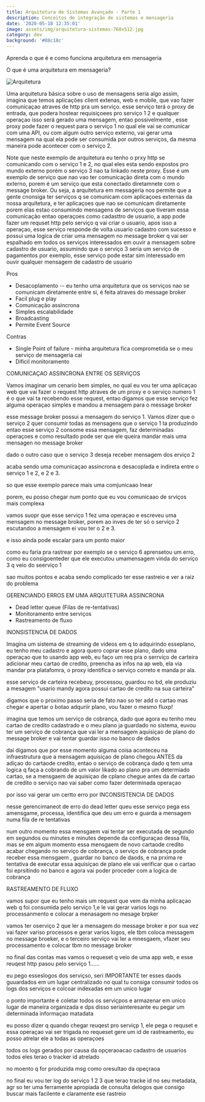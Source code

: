 ```yaml
---
title: Arquitetura de Sistemas Avançado - Parte 1
description: Conceitos de integração de sistemas e mensageria
date: '2020-05-18 12:35:01'
image: assets/img/arquitetura-sistemas-768x512.jpg
category: dev
background: '#88c18c'
---
```

Aprenda o que é e como funciona arquitetura em mensageria

O que é uma arquitetura em mensageria?

![Arquitetura](assets/img/opa.png "Arquitetura")

Uma arquitetura básica sobre o uso de mensagens seria algo assim, imagina que temos aplicações client extenas, web e mobile, que vao fazer comunicaçao atraves de http pra um serviço. esse serviço terá o proxy de entrada, que podera hostear requisiçoees  pro serviço 1 2 e qualquer operaçao isso será gerado uma mensagem, entao possivelmente , esse proxy pode fazer o request para o serviço 1 no qual ele vai se comunicar com uma API, ou com algum outro serviço externo, vai gerar uma mensagem na qual ela pode ser consumida por outros serviços, da mesma maneira pode acontecer com o serviço 2.

Note que neste exemplo de arquitetura eu tenho o prxy http se comunicando com o serviço 1 e 2, no qual eles esta sendo expostos pro mundo externo porém o serviço 3 nao ta linkado neste proxy. Esse é um exemplo de serviço que nao vao ter comunicação direta com o mundo externo, porem é um serviço que esta conectado diretamnete com o message broker. Ou seja, a arquitetura em messageria nos permite que a gente cnonsiga ter serviços q se comunicam com aplicaçoes externas da nossa arquitetura, e ter aplicaçoes que nao se comunicam diretamente  porem elas estao consumindo mensagens de serviços que tiveram essa comunicação entao operaçoes como cadasttro de usuario, a app pode fazer um requset http pelo serviço q vai criar o usuario, apos isso a operaçao, esse serviço responde de volta usuario cadastro com sucesso e possui uma logica de criar uma mensagem no message broker q vai ser espalhado em todos os serviços interessados em ouvir a mensagem sobre cadastro de usuario, assumindo que o serviço 3 seria um serviço de pagamentos por exemplo, esse serviço pode estar sim interessado em ouvir qualquer mensagem de cadastro de usuario 

Pros 

* Desacoplamento -- eu tenho uma arquitetura que os serviços nao se comunicam diretamente entre si, é feita atraves do message broker
* Facil plug e play
* Comunicação assincrona
* Simples escalabilidade
* Broadcasting
* Permite Event Source

Contras

* Single Point of failure - minha arquitetura fica comprometida se o meu serviço de mensageria cai 
* Dificil monitoramento

COMUNICAÇAO ASSINCRONA ENTRE OS SERVIÇOS

Vamos imaginar um cenario bem simples, no qual eu vou ter uma aplicaçao web que vai fazer o request http atraves de um proxy e o serviço numero 1 é o que vai ta recebendo esse request, entao digamos que esse serviço fez alguma operaçao simples e mandou a mensagem para o message broker

esse message broker possui a mensagem do serviço 1. Vamos dizer que o serviço 2 quer consumir todas as mensagens que o serviço 1 ta produzindo entao esse serviço 2 consome essa mensagem, faz determinadas operaçoes e como resultado pode ser que ele queira mandar mais uma mensagen no message broker

dado o outro caso que o serviço 3 deseja receber mensagem dos erviço 2

acaba sendo uma comunicaçao assincrona e desacoplada e indireta entre o serviço 1 e 2, e 2 e 3.





so que esse exemplo parece mais uma comjunicaao lnear 

porem, eu posso chegar num ponto que eu vou comunicaao de srviços mais complexa





vamos suopr que esse serviço 1 fez uma operaçao e escreveu uma mensagem no message broker, porem ao inves de ter só o serviço 2 escutandoo a mensagem ei vou ter o 2 e 3.

e isso ainda pode escalar para um ponto maior



como eu faria pra rastrear por exemplo se o serviço 6 aprensetou um erro, como eu consigoenteder que ele executou umamensagem vinda do serviço 3 q veio do seerviço 1 

sao muitos pontos e acaba sendo complicado ter esse rastreio e ver a raiz do problema

GERENCIANDO ERROS EM UMA ARQUITETURA ASSINCRONA

* Dead letter queue (Filas de re-tentativas)
* Monitoramento entre serviços
* Rastreamento de fluxo

INONSISTENCIA DE DADOS

Imagina um sistema de streaming de videos em q to adquirindo esseplano, eu tenho meu cadastro e agora quero coprar esse plano, dado uma operaçao que to usando app web, eu faço um req pra o serrviço de carteira adicionar meu cartao de credito, preencha as infos na ap web, ela via mandar pra platafomra, o proxy identifica o serviço correto e manda pr ala.

esse serviço de carteira recebeuy, processou, guardou no bd, ele produziu a mesagem "usario mandy agora possui cartao de credito na sua carteira"

digamos que o proximo passo seria de fato nao so ter add o cartao mas chegar e apertar o botao adquriir plano, vou fazer o mesmo fluxp!

imagina que temos um serviço de cobrança, dado que agora eu tenho meu cartao de credito cadastrado e o meu plano ja guardado no sistema, euvou ter um serviço de cobrança que vai ler a mensagem aquisiçao de plano do message broker e vai tentar guardar isso no banco de dados

dai digamos que por esse momento alguma coisa aconteceu na infraestrutura que a mensagem aquisiçao de plano chegou ANTES da adiçao do cartaode credito, entao o serviço de cobrança dado q tem uma logica q faça a cobrando de um valor likado ao plano pra um determiado cartao, se a mensgaem de aquisiçao de cplano chegue antes da de cartao de credito o serviço nao vai saber como fazer determinada operaçao

por isso vai gerar um certto erro por INCONSISTENCIA DE DADOS

nesse gerencimaneot de erro do dead letter queu esse serviço pega ess amensgame, processa, identifica que deu um erro e guarda a mensagem numa fila de re tentativas



num outro momento essa mensgaem vai tentar ser executada de segundo em segundos ou minutes e minutes depende da configuraçao dessa fila, mas se em algum momento essa mensgaem de novo cartaode credito acabar chegando no serviço de cobrança, o serviço de cobrança pode receber essa mensgaem , guardar no banco de daods, e na prxima re tentativa de executar essa aquisiçao de plano  ele vai verificar que o cartao foi eprsitindo no banco e agora vai poder proceder com a logica de cobrança



RASTREAMENTO DE FLUXO

vamos supor que eu tenho mais um request que vem da minha aplicaçao web q foi consumida pelo serviço 1,e le vai gerar varios logs no processanmento e colocar a menasagem no mesage brpker



vamos ter oserviço 2 que ler a mensagem do message broker e por sua vez vai fazer variso processos e gerar varios logos, ele tbm coloca messagem no message broeker, e o terceiro serviço vai ler a mnesgaem, vfazer seu processamento e colocar tbm no message broker

no final das contas mas vamos o requeset q veio de uma app web, e esse reuqest http pasou pelo serviço 1......

eu pego esseslogos dos serviçso, seri IMPORTANTE ter esses daods guuardados em um lugar centralizado no qual tu consiga consumir todos os logs dos serviços e colcoar indexadas em um unico lugar

o ponto importante é coletar todos os serviçpos e armazenar em unico lugar de maneira organizada e dps disso seriainteresante eu pegar um determinada informaçao matadata

eu posso dizer q quando chegar reuqest pro serviçp 1, ele pega o requset e essa operaçao vai ser trigada no requeset gere um id de rastreamento, eu posso atrelar ele a todas as operaçoes

todos os logs gerados por causa da opçeraoacao cadastro de usuarios todos eles terao o tracker id atrelado

no moento q for produzida msg como oresultao da opeçraoa

no final eu vou ter log do serviço 1 2 3 que terao tracke id no seu metadata, agr so ter uma ferramente apropiada de consulta delogos que consigo buscar mais facilente e claramente ese rastreio
